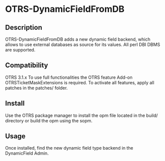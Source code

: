 OTRS-DynamicFieldFromDB
=======================


Description
-----------
OTRS-DynamicFieldFromDB adds a new dynamic field backend, which allows to use external databases as source for its values. All perl DBI DBMS are supported. 


Compatibility
-------------
OTRS 3.1.x
To use full functionalities the OTRS feature Add-on OTRSTicketMaskExtensions is required. To activate all features, apply all patches in the patches/ folder. 


Install
-------
Use the OTRS package manager to install the opm file located in the build/ directory or build the opm using the sopm.


Usage
-----
Once installed, find the new dynamic field type backend in the DynamicField Admin.


